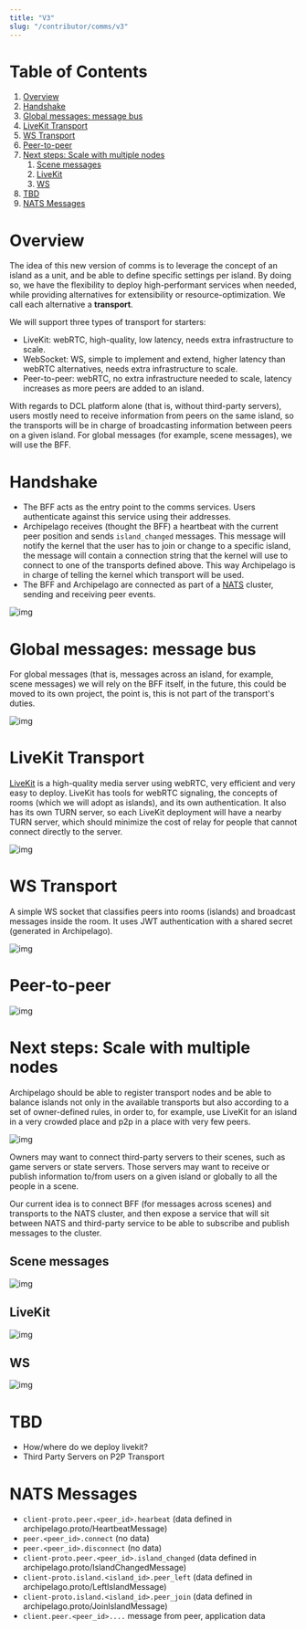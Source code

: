 ```yaml
---
title: "V3"
slug: "/contributor/comms/v3"
---
```


# Table of Contents

1.  [Overview](#org8160ed6)
2.  [Handshake](#org37981f4)
3.  [Global messages: message bus](#org39a3731)
4.  [LiveKit Transport](#orga475ac4)
5.  [WS Transport](#orga9ea769)
6.  [Peer-to-peer](#org40091d7)
7.  [Next steps: Scale with multiple nodes](#orgdfd7cd7)
    1.  [Scene messages](#orgbb5ac90)
    2.  [LiveKit](#org167ef50)
    3.  [WS](#org1a11b14)
8.  [TBD](#org42b1c04)
9.  [NATS Messages](#orgcd49d31)


<a id="org8160ed6"></a>

# Overview

The idea of this new version of comms is to leverage the concept of an island as a unit, and be able to define specific settings per island. By doing so, we have the flexibility to deploy high-performant services when needed, while providing alternatives for extensibility or resource-optimization. We call each alternative a **transport**.

We will support three types of transport for starters:

-   LiveKit: webRTC, high-quality, low latency, needs extra infrastructure to scale.
-   WebSocket: WS, simple to implement and extend, higher latency than webRTC alternatives, needs extra infrastructure to scale.
-   Peer-to-peer: webRTC, no extra infrastructure needed to scale, latency increases as more peers are added to an island.

With regards to DCL platform alone (that is, without third-party servers), users mostly need to receive information from peers on the same island, so the transports will be in charge of broadcasting information between peers on a given island. For global messages (for example, scene messages), we will use the BFF.


<a id="org37981f4"></a>

# Handshake

-   The BFF acts as the entry point to the comms services. Users authenticate against this service using their addresses.
-   Archipelago receives (thought the BFF) a heartbeat with the current peer position and sends `island_changed` messages. This message will notify the kernel that the user has to join or change to a specific island, the message will contain a connection string that the kernel will use to connect to one of the transports defined above. This way Archipelago is in charge of telling the kernel which transport will be used.
-   The BFF and Archipelago are connected as part of a [NATS](https://nats.io/) cluster, sending and receiving peer events.

![img](comms-v3-overview.png)


<a id="org39a3731"></a>

# Global messages: message bus

For global messages (that is, messages across an island, for example, scene messages) we will rely on the BFF itself, in the future, this could be moved to its own project, the point is, this is not part of the transport's duties.

![img](comms-v3-global.png)


<a id="orga475ac4"></a>

# LiveKit Transport

[LiveKit](https://livekit.io/) is a high-quality media server using webRTC, very efficient and very easy to deploy. LiveKit has tools for webRTC signaling, the concepts of rooms (which we will adopt as islands), and its own authentication. It also has its own TURN server, so each LiveKit deployment will have a nearby TURN server, which should minimize the cost of relay for people that cannot connect directly to the server.

![img](comms-v3-livekit.png)


<a id="orga9ea769"></a>

# WS Transport

A simple WS socket that classifies peers into rooms (islands) and broadcast messages inside the room. It uses JWT authentication with a shared secret (generated in Archipelago).

![img](comms-v3-ws-room-service.png)


<a id="org40091d7"></a>

# Peer-to-peer

![img](comms-v3-peer-to-peer.png)


<a id="orgdfd7cd7"></a>

# Next steps: Scale with multiple nodes

Archipelago should be able to register transport nodes and be able to balance islands not only in the available transports but also according to a set of owner-defined rules, in order to, for example, use LiveKit for an island in a very crowded place and p2p in a place with very few peers.

![img](comms-v3-scale.png)

Owners may want to connect third-party servers to their scenes, such as game servers or state servers. Those servers may want to receive or publish information to/from users on a given island or globally to all the people in a scene.

Our current idea is to connect BFF (for messages across scenes) and transports to the NATS cluster, and then expose a service that will sit between NATS and third-party service to be able to subscribe and publish messages to the cluster.


<a id="orgbb5ac90"></a>

## Scene messages

![img](comms-v3-third-party-server-bff.png)


<a id="org167ef50"></a>

## LiveKit

![img](comms-v3-third-party-server-livekit.png)


<a id="org1a11b14"></a>

## WS

![img](comms-v3-third-party-server-ws.png)


<a id="org42b1c04"></a>

# TBD

-   How/where do we deploy livekit?
-   Third Party Servers on P2P Transport


<a id="orgcd49d31"></a>

# NATS Messages

-   `client-proto.peer.<peer_id>.hearbeat` (data defined in archipelago.proto/HeartbeatMessage)
-   `peer.<peer_id>.connect` (no data)
-   `peer.<peer_id>.disconnect` (no data)
-   `client-proto.peer.<peer_id>.island_changed` (data defined in archipelago.proto/IslandChangedMessage)
-   `client-proto.island.<island_id>.peer_left` (data defined in archipelago.proto/LeftIslandMessage)
-   `client-proto.island.<island_id>.peer_join` (data defined in archipelago.proto/JoinIslandMessage)
-   `client.peer.<peer_id>....` message from peer, application data

